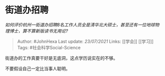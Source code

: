 # 街道办招聘
*如何评价杭州一街道办招聘8名工作人员全是清华北大硕士，甚至还有一位地球物理博士，算不算新版读书无用论?*

> Author: #JohnHexa
Last update: *23/07/2021* 
Links: [[学会]] [[学习]]
Tags: #社会科学Social-Science 

 
街道办的工作真要干好是无底洞，这点学历说实在的不够。

不要假设自己一定比当事人聪明。



